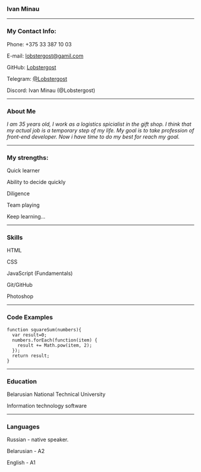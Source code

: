 ### __Ivan Minau__

----
### __My Contact Info:__

Phone: +375 33 387 10 03

E-mail: lobstergost@gamil.com

GitHub: [Lobstergost](https://github.com/Lobstergost/)

Telegram: [@Lobstergost](https://t.me/Lobstergost)

Discord: Ivan Minau (@Lobstergost)

----
### __About Me__


_I am 35 years old, I work as a logistics spicialist in the gift shop. I think that my actual job is a temporary step of my life. My goal is to take profession of front-end developer. Now i have time to do my best for reach my goal._

----
### __My strengths:__

Quick learner

Ability to decide quickly

Diligence

Team playing

Keep learning…

----
### __Skills__

HTML

CSS

JavaScript (Fundamentals)

Git/GitHub

Photoshop

----
### __Code Examples__

```
function squareSum(numbers){
  var result=0;
  numbers.forEach(function(item) {
    result += Math.pow(item, 2);
  });
  return result;
}
```
 
----
### __Education__

Belarusian National Technical University

Information technology software

----
### __Languages__

Russian - native speaker.

Belarusian - A2

English - A1
